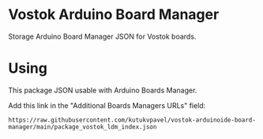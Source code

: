 # Vostok Arduino Board Manager
Storage Arduino Board Manager JSON for Vostok boards.
# Using 
This package JSON usable with Arduino Boards Manager.

Add this link in the "Additional Boards Managers URLs" field:
```
https://raw.githubusercontent.com/kutukvpavel/vostok-arduinoide-board-manager/main/package_vostok_ldm_index.json
```
